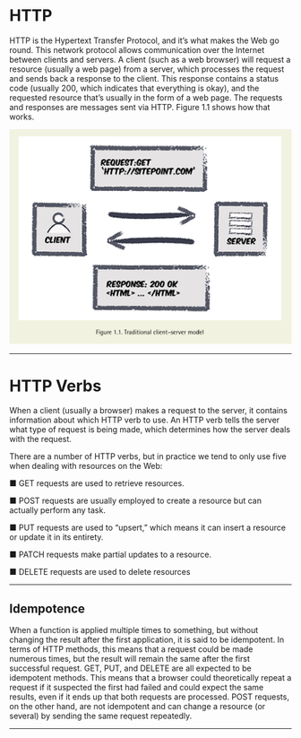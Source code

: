 # HTTP

HTTP is the Hypertext Transfer Protocol, and it’s what makes the Web go round. This network protocol allows communication over the Internet between clients and servers. A client (such as a web browser) will request a resource (usually a web page) from a server, which processes the request and sends back a response to the client. This response contains a status code (usually 200, which indicates that everything is okay), and the requested resource that’s usually in the form of a web page. The requests and responses are messages sent via HTTP. Figure 1.1 shows how that works.

![](img/2019-12-13-16-55-44.png)

-----

# HTTP Verbs

When a client (usually a browser) makes a request to the server, it contains information about which HTTP verb to use. An HTTP verb tells the server what type of request is being made, which determines how the server deals with the request.

There are a number of HTTP verbs, but in practice we tend to only use five when dealing with resources on the Web: 

■ GET requests are used to retrieve resources. 

■ POST requests are usually employed to create a resource but can actually perform any task.

■ PUT requests are used to “upsert,” which means it can insert a resource or update it in its entirety.

■ PATCH requests make partial updates to a resource. 

■ DELETE requests are used to delete resources

----

## Idempotence
When a function is applied multiple times to something, but without changing the result after the first application, it is said to be idempotent. In terms of HTTP methods, this means that a request could be made numerous times, but the result will remain the same after the first successful request. GET, PUT, and DELETE are all expected to be idempotent methods. This means that a browser could theoretically repeat a request if it suspected the first had failed and could expect the same results, even if it ends up that both requests are processed. POST requests, on the other hand, are not idempotent and can change a resource (or several) by sending the same request repeatedly.

-----


